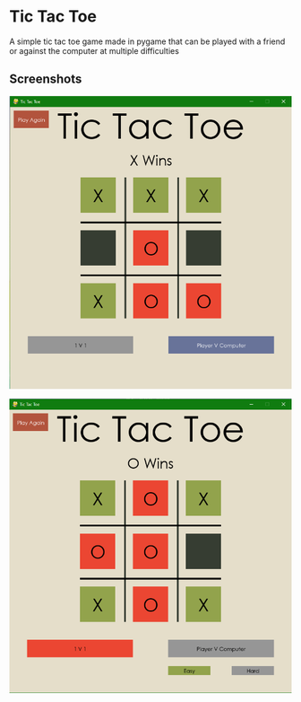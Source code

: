# Tic Tac Toe

A simple tic tac toe game made in pygame that can be played with a friend or against the computer at multiple difficulties

## Screenshots

![Image of a game won against a friend](docs/assets/home.PNG)


![Image of a game lost to the AI](docs/assets/opponent.PNG)